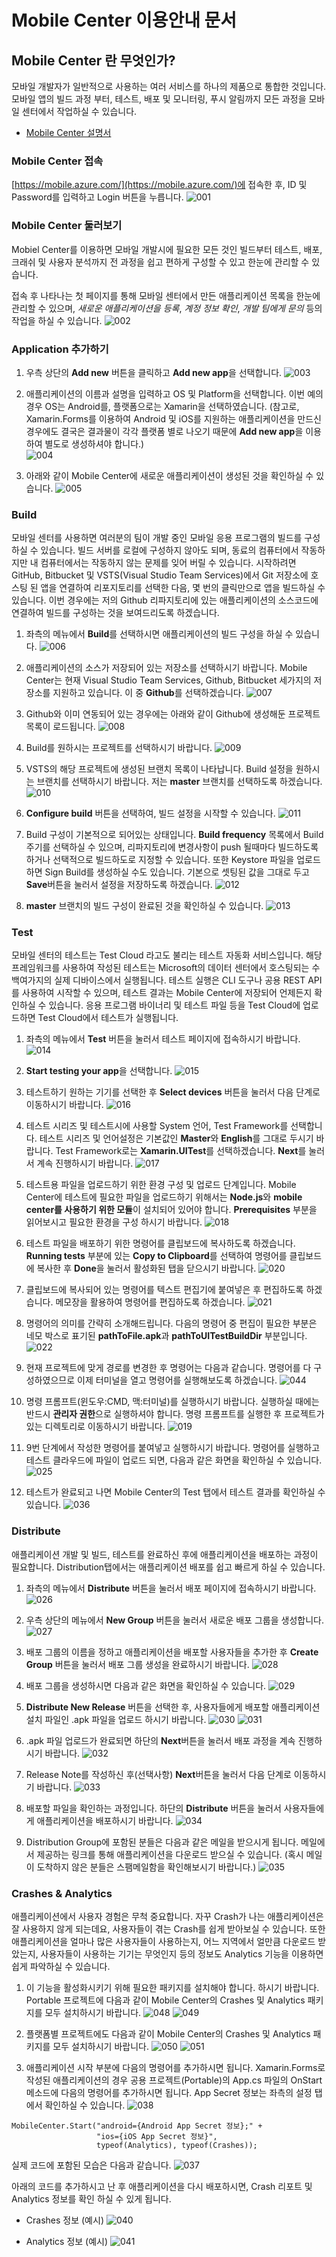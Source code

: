 # Mobile Center 이용안내 문서

## Mobile Center 란 무엇인가?

모바일 개발자가 일반적으로 사용하는 여러 서비스를 하나의 제품으로 통합한 것입니다. 모바일 앱의 빌드 과정 부터, 테스트, 배포 및 모니터링, 푸시 알림까지 모든 과정을 모바일 센터에서 작업하실 수 있습니다.

* [Mobile Center 설명서](https://docs.microsoft.com/en-us/mobile-center/)  

### Mobile Center 접속

[https://mobile.azure.com/](https://mobile.azure.com/)에 접속한 후, ID 및 Password를 입력하고 Login 버튼을 누릅니다.
![001](./images/001.PNG)

### Mobile Center 둘러보기

Mobiel Center를 이용하면 모바일 개발시에 필요한 모든 것인 빌드부터 테스트, 배포, 크래쉬 및 사용자 분석까지 전 과정을 쉽고 편하게 구성할 수 있고 한눈에 관리할 수 있습니다.    

접속 후 나타나는 첫 페이지를 통해 모바일 센터에서 만든 애플리케이션 목록을 한눈에 관리할 수 있으며, *새로운 애플리케이션을 등록*, *계정 정보 확인*, *개발 팀에게 문의* 등의 작업을 하실 수 있습니다. 
![002](./images/002.PNG)

### Application 추가하기 

1. 우측 상단의 **Add new** 버튼을 클릭하고 **Add new app**을 선택합니다.
![003](./images/003.PNG)

2. 애플리케이션의 이름과 설명을 입력하고 OS 및 Platform을 선택합니다. 이번 예의 경우 OS는 Android를, 플랫폼으로는 Xamarin을 선택하였습니다. (참고로, Xamarin.Forms를 이용하여 Android 및 iOS를 지원하는 애플리케이션을 만드신 경우에도 결국은 결과물이 각각 플랫폼 별로 나오기 때문에 **Add new app**을 이용하여 별도로 생성하셔야 합니다.)  
![004](./images/004.PNG)

3. 아래와 같이 Mobile Center에 새로운 애플리케이션이 생성된 것을 확인하실 수 있습니다. 
![005](./images/005.PNG)

### Build 

모바일 센터를 사용하면 여러분의 팀이 개발 중인 모바일 응용 프로그램의 빌드를 구성 하실 수 있습니다. 빌드 서버를 로컬에 구성하지 않아도 되며, 동료의 컴퓨터에서 작동하지만 내 컴퓨터에서는 작동하지 않는 문제를 잊어 버릴 수 있습니다.
시작하려면 GitHub, Bitbucket 및 VSTS(Visual Studio Team Services)에서 Git 저장소에 호스팅 된 앱을 연결하여 리포지토리를 선택한 다음, 몇 번의 클릭만으로 앱을 빌드하실 수 있습니다.
이번 경우에는 저의 Github 리파지토리에 있는 애플리케이션의 소스코드에 연결하여 빌드를 구성하는 것을 보여드리도록 하겠습니다. 

1. 좌측의 메뉴에서 **Build**를 선택하시면 애플리케이션의 빌드 구성을 하실 수 있습니다. 
![006](./images/006.PNG)

2. 애플리케이션의 소스가 저장되어 있는 저장소를 선택하시기 바랍니다. Mobile Center는 현재 Visual Studio Team Services, Github, Bitbucket 세가지의 저장소를 지원하고 있습니다. 이 중 **Github**를 선택하겠습니다. 
![007](./images/007.PNG)

3. Github와 이미 연동되어 있는 경우에는 아래와 같이 Github에 생성해둔 프로젝트 목록이 로드됩니다. 
![008](./images/008.PNG)

4. Build를 원하시는 프로젝트를 선택하시기 바랍니다. 
![009](./images/009.PNG)

5. VSTS의 해당 프로젝트에 생성된 브랜치 목록이 나타납니다. Build 설정을 원하시는 브랜치를 선택하시기 바랍니다. 저는 **master** 브랜치를 선택하도록 하겠습니다. 
![010](./images/010.PNG)

6. **Configure build** 버튼을 선택하여, 빌드 설정을 시작할 수 있습니다. 
![011](./images/011.PNG)

7. Build 구성이 기본적으로 되어있는 상태입니다. **Build frequency** 목록에서 Build 주기를 선택하실 수 있으며, 리파지토리에 변경사항이 push 될때마다 빌드하도록 하거나 선택적으로 빌드하도로 지정할 수 있습니다. 또한 Keystore 파일을 업로드 하면 Sign Build를 생성하실 수도 있습니다. 기본으로 셋팅된 값을 그대로 두고 **Save**버튼을 눌러서 설정을 저장하도록 하겠습니다.
![012](./images/012.PNG)

8. **master** 브랜치의 빌드 구성이 완료된 것을 확인하실 수 있습니다. 
![013](./images/013.PNG)

### Test

모바일 센터의 테스트는 Test Cloud 라고도 불리는 테스트 자동화 서비스입니다. 해당 프레임워크를 사용하여 작성된 테스트는 Microsoft의 데이터 센터에서 호스팅되는 수백여가지의 실제 디바이스에서 실행됩니다. 테스트 실행은 CLI 도구나 공용 REST API를 사용하여 시작할 수 있으며, 테스트 결과는 Mobile Center에 저장되어 언제든지 확인하실 수 있습니다.
응용 프로그램 바이너리 및 테스트 파일 등을 Test Cloud에 업로드하면 Test Cloud에서 테스트가 실행됩니다. 

1. 좌측의 메뉴에서 **Test** 버튼을 눌러서 테스트 페이지에 접속하시기 바랍니다.
![014](./images/014.PNG)

2. **Start testing your app**을 선택합니다. 
![015](./images/015.PNG)

3. 테스트하기 원하는 기기를 선택한 후 **Select devices** 버튼을 눌러서 다음 단계로 이동하시기 바랍니다. 
![016](./images/016.PNG)

4. 테스트 시리즈 및 테스트시에 사용할 System 언어, Test Framework를 선택합니다. 테스트 시리즈 및 언어설정은 기본값인 **Master**와 **English**를 그대로 두시기 바랍니다. Test Framework로는 **Xamarin.UITest**를 선택하겠습니다. **Next**를 눌러서 계속 진행하시기 바랍니다. 
![017](./images/017.PNG)

5. 테스트용 파일을 업로드하기 위한 환경 구성 및 업로드 단계입니다. Mobile Center에 테스트에 필요한 파일을 업로드하기 위해서는 **Node.js**와 **mobile center를 사용하기 위한 모듈**이 설치되어 있어야 합니다. **Prerequisites** 부분을 읽어보시고 필요한 환경을 구성 하시기 바랍니다. 
![018](./images/018.PNG)

6. 테스트 파일을 배포하기 위한 명령어를 클립보드에 복사하도록 하겠습니다. **Running tests** 부분에 있는 **Copy to Clipboard**를 선택하여 명령어를 클립보드에 복사한 후 **Done**을 눌러서 활성화된 탭을 닫으시기 바랍니다.
![020](./images/020.PNG)

7. 클립보드에 복사되어 있는 명령어를 텍스트 편집기에 붙여넣은 후 편집하도록 하겠습니다. 메모장을 활용하여 명령어를 편집하도록 하겠습니다.
![021](./images/021.PNG)

8. 명령어의 의미를 간략히 소개해드립니다. 다음의 명령어 중 편집이 필요한 부분은 네모 박스로 표기된 **pathToFile.apk**과 **pathToUITestBuildDir** 부분입니다.
![022](./images/022.PNG)

9. 현재 프로젝트에 맞게 경로를 변경한 후 명령어는 다음과 같습니다. 명령어를 다 구성하였으므로 이제 터미널을 열고 명령어를 실행해보도록 하겠습니다. 
![044](./images/044.PNG)

10. 명령 프롬프트(윈도우:CMD, 맥:터미널)를 실행하시기 바랍니다. 실행하실 때에는 반드시 **관리자 권한**으로 실행하셔야 합니다. 명령 프롬프트를 실행한 후 프로젝트가 있는 디렉토리로 이동하시기 바랍니다. 
![019](./images/019.PNG)

11. 9번 단계에서 작성한 명령어를 붙여넣고 실행하시기 바랍니다. 명령어를 실행하고 테스트 클라우드에 파일이 업로드 되면, 다음과 같은 화면을 확인하실 수 있습니다. 
![025](./images/025.PNG)

12. 테스트가 완료되고 나면 Mobile Center의 Test 탭에서 테스트 결과를 확인하실 수 있습니다.
![036](./images/036.PNG)

### Distribute

애플리케이션 개발 및 빌드, 테스트를 완료하신 후에 애플리케이션을 배포하는 과정이 필요합니다. Distribution탭에서는 애플리케이션 배포를 쉽고 빠르게 하실 수 있습니다. 

1. 좌측의 메뉴에서 **Distribute** 버튼을 눌러서 배포 페이지에 접속하시기 바랍니다.
![026](./images/026.PNG)

2. 우측 상단의 메뉴에서 **New Group** 버튼을 눌러서 새로운 배포 그룹을 생성합니다.
![027](./images/027.PNG)

3. 배포 그룹의 이름을 정하고 애플리케이션을 배포할 사용자들을 추가한 후 **Create Group** 버튼을 눌러서 배포 그룹 생성을 완료하시기 바랍니다. 
![028](./images/028.PNG)

4. 배포 그룹을 생성하시면 다음과 같은 화면을 확인하실 수 있습니다. 
![029](./images/029.PNG)

5. **Distribute New Release** 버튼을 선택한 후, 사용자들에게 배포할 애플리케이션 설치 파일인 .apk 파일을 업로드 하시기 바랍니다.
![030](./images/030.PNG)
![031](./images/031.PNG)

6. .apk 파일 업로드가 완료되면 하단의 **Next**버튼을 눌러서 배포 과정을 계속 진행하시기 바랍니다.
![032](./images/032.PNG)

7. Release Note를 작성하신 후(선택사항) **Next**버튼을 눌러서 다음 단계로 이동하시기 바랍니다.
![033](./images/033.PNG)

8. 배포할 파일을 확인하는 과정입니다. 하단의 **Distribute** 버튼을 눌러서 사용자들에게 애플리케이션을 배포하시기 바랍니다. 
![034](./images/034.PNG)

9. Distribution Group에 포함된 분들은 다음과 같은 메일을 받으시게 됩니다. 메일에서 제공하는 링크를 통해 애플리케이션을 다운로드 받으실 수 있습니다. (혹시 메일이 도착하지 않은 분들은 스팸메일함을 확인해보시기 바랍니다.) 
![035](./images/035.PNG)

### Crashes & Analytics 

애플리케이션에서 사용자 경험은 무척 중요합니다. 자꾸 Crash가 나는 애플리케이션은 잘 사용하지 않게 되는데요, 사용자들이 겪는 Crash를 쉽게 받아보실 수 있습니다. 또한 애플리케이션을 얼마나 많은 사용자들이 사용하는지, 어느 지역에서 얼만큼 다운로드 받았는지, 사용자들이 사용하는 기기는 무엇인지 등의 정보도 Analytics 기능을 이용하면 쉽게 파악하실 수 있습니다. 

1. 이 기능을 활성화시키기 위해 필요한 패키지를 설치해야 합니다. 
하시기 바랍니다. Portable 프로젝트에 다음과 같이 Mobile Center의 Crashes 및 Analytics 패키지를 모두 설치하시기 바랍니다. 
![048](./images/048.PNG)
![049](./images/049.PNG)

2. 플랫폼별 프로젝트에도 다음과 같이 Mobile Center의 Crashes 및 Analytics 패키지를 모두 설치하시기 바랍니다.
![050](./images/050.PNG)
![051](./images/051.PNG)

3. 애플리케이션 시작 부분에 다음의 명령어를 추가하시면 됩니다. Xamarin.Forms로 작성된 애플리케이션의 경우 공용 프로젝트(Portable)의 App.cs 파일의 OnStart 메소드에 다음의 명령어를 추가하시면 됩니다.
App Secret 정보는 좌측의 설정 탭에서 확인하실 수 있습니다. 
![038](./images/038.PNG)

```
MobileCenter.Start("android={Android App Secret 정보};" +
                   "ios={iOS App Secret 정보}",
                   typeof(Analytics), typeof(Crashes));
``` 

실제 코드에 포함된 모습은 다음과 같습니다.
![037](./images/037.PNG)

아래의 코드를 추가하시고 난 후 애플리케이션을 다시 배포하시면, Crash 리포트 및 Analytics 정보를 확인 하실 수 있게 됩니다.

* Crashes 정보 (예시)
![040](./images/040.PNG)

* Analytics 정보 (예시) 
![041](./images/041.PNG)

